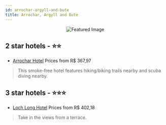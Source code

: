 ```yaml
---
id: arrochar-argyll-and-bute
title: Arrochar, Argyll and Bute
---
```


<center><img src="https://i.travelapi.com/hotels/17000000/16280000/16271000/16270964/deea17c5_z.jpg" alt="Featured Image" /></center>


##  2 star hotels - ⭐️⭐️

-    [Arrochar Hotel](https://us.hurb.com/hotels/arrochar/arrochar-hotel-JNP-JP032721?cmp=18055) Prices from R$ 367,97
   > This smoke-free hotel features hiking/biking trails nearby and scuba diving nearby.

##  3 star hotels - ⭐️⭐️⭐️

-    [Loch Long Hotel](https://us.hurb.com/hotels/arrochar/loch-long-hotel-JNP-JP00558C?cmp=18055) Prices from R$ 402,18
   > Take in the views from a terrace.
